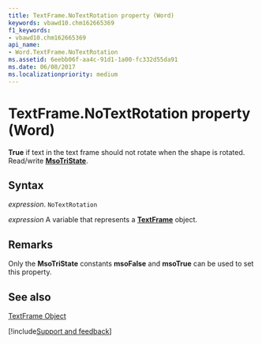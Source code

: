 ```yaml
---
title: TextFrame.NoTextRotation property (Word)
keywords: vbawd10.chm162665369
f1_keywords:
- vbawd10.chm162665369
api_name:
- Word.TextFrame.NoTextRotation
ms.assetid: 6eebb06f-aa4c-91d1-1a00-fc332d55da91
ms.date: 06/08/2017
ms.localizationpriority: medium
---
```



# TextFrame.NoTextRotation property (Word)

**True** if text in the text frame should not rotate when the shape is rotated. Read/write **[MsoTriState](Office.MsoTriState.md)**.


## Syntax

_expression_. `NoTextRotation`

_expression_ A variable that represents a **[TextFrame](Word.TextFrame.md)** object.


## Remarks

Only the **MsoTriState** constants **msoFalse** and **msoTrue** can be used to set this property.


## See also


[TextFrame Object](Word.TextFrame.md)

[!include[Support and feedback](~/includes/feedback-boilerplate.md)]